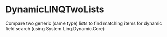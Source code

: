 # DynamicLINQTwoLists
Compare two generic (same type) lists to find matching items for dynamic field search (using System.Linq.Dynamic.Core)
